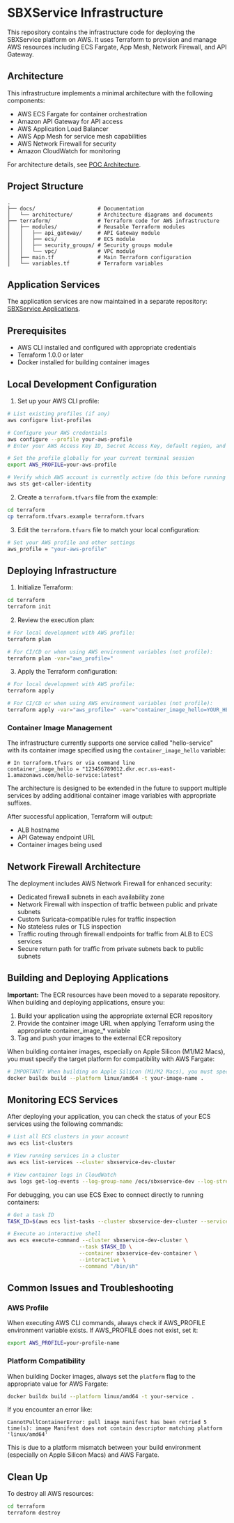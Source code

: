 # SBXService Infrastructure

This repository contains the infrastructure code for deploying the SBXService platform on AWS. It uses Terraform to provision and manage AWS resources including ECS Fargate, App Mesh, Network Firewall, and API Gateway.

## Architecture

This infrastructure implements a minimal architecture with the following components:

- AWS ECS Fargate for container orchestration
- Amazon API Gateway for API access
- AWS Application Load Balancer
- AWS App Mesh for service mesh capabilities
- AWS Network Firewall for security
- Amazon CloudWatch for monitoring

For architecture details, see [POC Architecture](docs/poc_architecture.md).

## Project Structure

```
.
├── docs/                    # Documentation
│   └── architecture/        # Architecture diagrams and documents
├── terraform/               # Terraform code for AWS infrastructure
│   ├── modules/             # Reusable Terraform modules
│   │   ├── api_gateway/     # API Gateway module
│   │   ├── ecs/             # ECS module
│   │   ├── security_groups/ # Security groups module
│   │   └── vpc/             # VPC module
│   ├── main.tf              # Main Terraform configuration
│   └── variables.tf         # Terraform variables
```

## Application Services

The application services are now maintained in a separate repository: [SBXService Applications](https://github.com/your-org/sbxservice-apps).

## Prerequisites

- AWS CLI installed and configured with appropriate credentials
- Terraform 1.0.0 or later
- Docker installed for building container images

## Local Development Configuration

1. Set up your AWS CLI profile:

```bash
# List existing profiles (if any)
aws configure list-profiles

# Configure your AWS credentials
aws configure --profile your-aws-profile
# Enter your AWS Access Key ID, Secret Access Key, default region, and output format when prompted

# Set the profile globally for your current terminal session
export AWS_PROFILE=your-aws-profile

# Verify which AWS account is currently active (do this before running Terraform)
aws sts get-caller-identity
```

2. Create a `terraform.tfvars` file from the example:

```bash
cd terraform
cp terraform.tfvars.example terraform.tfvars
```

3. Edit the `terraform.tfvars` file to match your local configuration:

```bash
# Set your AWS profile and other settings
aws_profile = "your-aws-profile"
```

## Deploying Infrastructure

1. Initialize Terraform:

```bash
cd terraform
terraform init
```

2. Review the execution plan:

```bash
# For local development with AWS profile:
terraform plan

# For CI/CD or when using AWS environment variables (not profile):
terraform plan -var="aws_profile="
```

3. Apply the Terraform configuration:

```bash
# For local development with AWS profile:
terraform apply

# For CI/CD or when using AWS environment variables (not profile):
terraform apply -var="aws_profile=" -var="container_image_hello=YOUR_HELLO_SERVICE_IMAGE_URL"
```

### Container Image Management

The infrastructure currently supports one service called "hello-service" with its container image specified using the `container_image_hello` variable:

```hcl
# In terraform.tfvars or via command line
container_image_hello = "123456789012.dkr.ecr.us-east-1.amazonaws.com/hello-service:latest"
```

The architecture is designed to be extended in the future to support multiple services by adding additional container image variables with appropriate suffixes.

After successful application, Terraform will output:
- ALB hostname
- API Gateway endpoint URL
- Container images being used

## Network Firewall Architecture

The deployment includes AWS Network Firewall for enhanced security:

- Dedicated firewall subnets in each availability zone
- Network Firewall with inspection of traffic between public and private subnets
- Custom Suricata-compatible rules for traffic inspection
- No stateless rules or TLS inspection
- Traffic routing through firewall endpoints for traffic from ALB to ECS services
- Secure return path for traffic from private subnets back to public subnets

## Building and Deploying Applications

**Important:** The ECR resources have been moved to a separate repository. When building and deploying applications, ensure you:

1. Build your application using the appropriate external ECR repository
2. Provide the container image URL when applying Terraform using the appropriate container_image_* variable
3. Tag and push your images to the external ECR repository

When building container images, especially on Apple Silicon (M1/M2 Macs), you must specify the target platform for compatibility with AWS Fargate:

```bash
# IMPORTANT: When building on Apple Silicon (M1/M2 Macs), you must specify the target platform
docker buildx build --platform linux/amd64 -t your-image-name .
```

## Monitoring ECS Services

After deploying your application, you can check the status of your ECS services using the following commands:

```bash
# List all ECS clusters in your account
aws ecs list-clusters

# View running services in a cluster
aws ecs list-services --cluster sbxservice-dev-cluster

# View container logs in CloudWatch
aws logs get-log-events --log-group-name /ecs/sbxservice-dev --log-stream-name ecs/container/STREAM_SUFFIX
```

For debugging, you can use ECS Exec to connect directly to running containers:

```bash
# Get a task ID
TASK_ID=$(aws ecs list-tasks --cluster sbxservice-dev-cluster --service-name sbxservice-dev-service --query 'taskArns[0]' --output text | cut -d'/' -f3)

# Execute an interactive shell
aws ecs execute-command --cluster sbxservice-dev-cluster \
                       --task $TASK_ID \
                       --container sbxservice-dev-container \
                       --interactive \
                       --command "/bin/sh"
```

## Common Issues and Troubleshooting

### AWS Profile

When executing AWS CLI commands, always check if AWS_PROFILE environment variable exists. If AWS_PROFILE does not exist, set it:

```bash
export AWS_PROFILE=your-profile-name
```

### Platform Compatibility

When building Docker images, always set the `platform` flag to the appropriate value for AWS Fargate:

```bash
docker buildx build --platform linux/amd64 -t your-service .
```

If you encounter an error like:
```
CannotPullContainerError: pull image manifest has been retried 5 time(s): image Manifest does not contain descriptor matching platform 'linux/amd64'
```

This is due to a platform mismatch between your build environment (especially on Apple Silicon Macs) and AWS Fargate.

## Clean Up

To destroy all AWS resources:

```bash
cd terraform
terraform destroy
```
